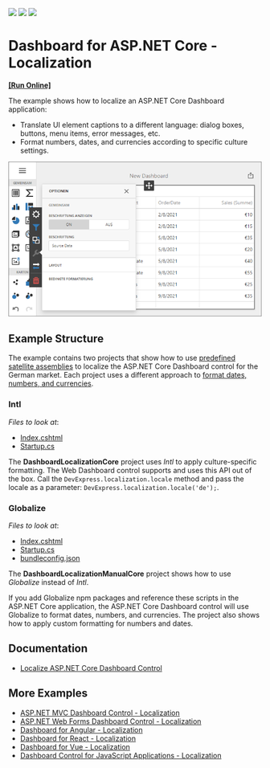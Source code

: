 <!-- default badges list -->
![](https://img.shields.io/endpoint?url=https://codecentral.devexpress.com/api/v1/VersionRange/336051273/21.2.1%2B)
[![](https://img.shields.io/badge/Open_in_DevExpress_Support_Center-FF7200?style=flat-square&logo=DevExpress&logoColor=white)](https://supportcenter.devexpress.com/ticket/details/T971035)
[![](https://img.shields.io/badge/📖_How_to_use_DevExpress_Examples-e9f6fc?style=flat-square)](https://docs.devexpress.com/GeneralInformation/403183)
<!-- default badges end -->
# Dashboard for ASP.NET Core - Localization
<!-- run online -->
**[[Run Online]](https://codecentral.devexpress.com/336051273/)**
<!-- run online end -->

The example shows how to localize an ASP.NET Core Dashboard application:

- Translate UI element captions to a different language: dialog boxes, buttons, menu items, error messages, etc.
- Format numbers, dates, and currencies according to specific culture settings.

![](img/web-dashboard-localization-de.png)

## Example Structure

The example contains two projects that show how to use [predefined satellite assemblies](https://docs.devexpress.com/Dashboard/402535/web-dashboard/aspnet-core-dashboard-control/localization#add-predefined-satellite-assemblies) to localize the ASP.NET Core Dashboard control for the German market. Each project uses a different approach to [format dates, numbers, and currencies](https://docs.devexpress.com/Dashboard/402535#localize-dates-numbers-and-currencies).

### Intl

<!-- default file list -->
*Files to look at*:

* [Index.cshtml](./CS/DashboardLocalizationCore/Views/Home/Index.cshtml)
* [Startup.cs](./CS/DashboardLocalizationCore/Startup.cs)
<!-- default file list end -->


The **DashboardLocalizationCore** project uses _Intl_ to apply culture-specific formatting. The Web Dashboard control supports and uses this API out of the box. Call the `DevExpress.localization.locale` method and pass the locale as a parameter: `DevExpress.localization.locale('de');`.


### Globalize

<!-- default file list -->
*Files to look at*:

* [Index.cshtml](./CS/DashboardLocalizationManualCore/Views/Home/Index.cshtml)
* [Startup.cs](./CS/DashboardLocalizationManualCore/Startup.cs)
* [bundleconfig.json](./CS/DashboardLocalizationManualCore/bundleconfig.json)
<!-- default file list end -->

The **DashboardLocalizationManualCore** project shows how to use _Globalize_ instead of _Intl_.

If you add Globalize npm packages and reference these scripts in the ASP.NET Core application, the ASP.NET Core Dashboard control will use Globalize﻿ to format dates, numbers, and currencies. The project also shows how to apply custom formatting for numbers and dates.


## Documentation

- [Localize ASP.NET Core Dashboard Control](https://docs.devexpress.com/Dashboard/402535/web-dashboard/aspnet-core-dashboard-control/localization)

## More Examples

- [ASP.NET MVC Dashboard Control - Localization](https://github.com/DevExpress-Examples/asp-net-mvc-dashboard-localization)
- [ASP.NET Web Forms Dashboard Control - Localization](https://github.com/DevExpress-Examples/asp-net-web-forms-dashboard-localization)
- [Dashboard for Angular - Localization](https://github.com/DevExpress-Examples/angular-dashboard-localization)
- [Dashboard for React - Localization](https://github.com/DevExpress-Examples/react-dashboard-localization)
- [Dashboard for Vue - Localization](https://github.com/DevExpress-Examples/vue-dashboard-localization)
- [Dashboard Control for JavaScript Applications - Localization](https://github.com/DevExpress-Examples/javascript-dashboard-localization)
